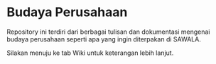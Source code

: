 # Budaya Perusahaan 
Repository ini terdiri dari berbagai tulisan dan dokumentasi mengenai budaya perusahaan seperti apa yang ingin diterpakan di SAWALA.

Silakan menuju ke tab Wiki untuk keterangan lebih lanjut.
